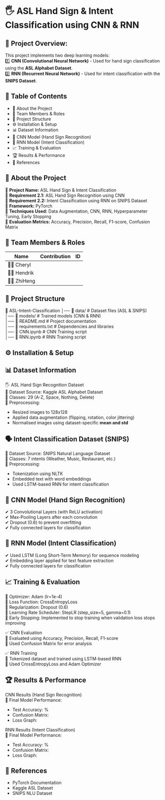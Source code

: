 # 🖐 ASL Hand Sign & Intent Classification using CNN & RNN

## 📌 Project Overview:
This project implements two deep learning models:  
1️⃣ **CNN (Convolutional Neural Network)** - Used for hand sign classification using the **ASL Alphabet Dataset**.  
2️⃣ **RNN (Recurrent Neural Network)** - Used for intent classification with the **SNIPS Dataset**.  


## 📜 Table of Contents  
- 🔹 About the Project  
- 👥 Team Members & Roles  
- 📂 Project Structure  
- ⚙️ Installation & Setup  
- 📊 Dataset Information  
- 🧠 CNN Model (Hand Sign Recognition)  
- 🧠 RNN Model (Intent Classification)  
- 📈 Training & Evaluation  
- 🏆 Results & Performance  
- 🔗 References  


## 🔹 About the Project  
🔹 **Project Name:** ASL Hand Sign & Intent Classification  
🔹 **Requirement 2.1:** ASL Hand Sign Recognition using CNN  
🔹 **Requirement 2.2:** Intent Classification using RNN on SNIPS Dataset  
🔹 **Framework:** PyTorch  
🔹 **Techniques Used:** Data Augmentation, CNN, RNN, Hyperparameter Tuning, Early Stopping  
🔹 **Evaluation Metrics:** Accuracy, Precision, Recall, F1-score, Confusion Matrix  


## 👥 Team Members & Roles  
| Name  | Contribution | ID |  
|---|-----|----|  
| 🧑‍💻 Cheryl |  |  |  
| 🧑‍💻 Hendrik |  |  |  
| 🧑‍💻 ZhiHeng |  |  |  


## 📂 Project Structure  
📂 ASL-Intent-Classification
│── 📁 data/                # Dataset files (ASL & SNIPS)  
│── 📁 models/              # Trained models (CNN & RNN)  
│── 📄 README.md            # Project documentation  
│── 📄 requirements.txt     # Dependencies and libraries  
│── 📄 CNN.ipynb            # CNN Training script  
│── 📄 RNN.ipynb            # RNN Training script  


## ⚙️ Installation & Setup  


## 📊 Dataset Information  
🖐 ASL Hand Sign Recognition Dataset  
📌 Dataset Source: Kaggle ASL Alphabet Dataset  
📌 Classes: 29 (A-Z, Space, Nothing, Delete)  
📌 Preprocessing: 
- Resized images to 128x128  
- Applied data augmentation (flipping, rotation, color jittering)
- Normalised images using dataset-specific **mean and std**


## 🗣 Intent Classification Dataset (SNIPS)  
📌 Dataset Source: SNIPS Natural Language Dataset  
📌 Classes: 7 intents (Weather, Music, Restaurant, etc.)  
📌 Preprocessing:
- Tokenization using NLTK  
- Embedded text with word embeddings  
- Used LSTM-based RNN for intent classification  


## 🧠 CNN Model (Hand Sign Recognition)  
✔ 3 Convolutional Layers (with ReLU activation)  
✔ Max-Pooling Layers after each convolution  
✔ Dropout (0.6) to prevent overfitting  
✔ Fully connected layers for classification  


## 🧠 RNN Model (Intent Classification)  
✔ Used LSTM (Long Short-Term Memory) for sequence modeling  
✔ Embedding layer applied for text feature extraction  
✔ Fully connected layers for classification  


## 📈 Training & Evaluation  
📌 Optimizer: Adam (lr=1e-4)  
📌 Loss Function: CrossEntropyLoss  
📌 Regularization: Dropout (0.6)  
📌 Learning Rate Scheduler: StepLR (step_size=5, gamma=0.1)  
📌 Early Stopping: Implemented to stop training when validation loss stops improving  

✅ CNN Evaluation  
📌 Evaluated using Accuracy, Precision, Recall, F1-score  
📌 Used Confusion Matrix for error analysis  

✅ RNN Training  
📌 Tokenized dataset and trained using LSTM-based RNN  
📌 Used CrossEntropyLoss and Adam Optimizer  


## 🏆 Results & Performance  
CNN Results (Hand Sign Recognition)  
📌 Final Model Performance:  
- Test Accuracy: %  
- Confusion Matrix:  
- Loss Graph:

RNN Results (Intent Classification)  
📌 Final Model Performance:  
- Test Accuracy: %  
- Confusion Matrix:  
- Loss Graph:  


## 🔗 References  
- PyTorch Documentation  
- Kaggle ASL Dataset  
- SNIPS NLU Dataset  
